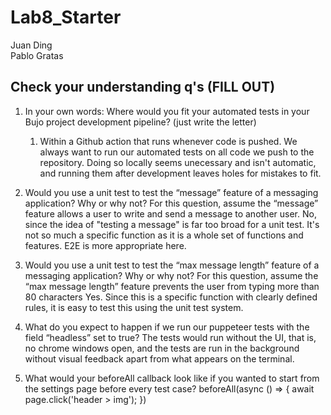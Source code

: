 # Lab8_Starter
Juan Ding  
Pablo Gratas

## Check your understanding q's (FILL OUT)
1. In your own words: Where would you fit your automated tests in your Bujo project development pipeline? (just write the letter)
   1. Within a Github action that runs whenever code is pushed. We always want to run our automated tests on all code we push to the repository. Doing so locally seems unecessary and isn't automatic, and running them after development leaves holes for mistakes to fit. 

2. Would you use a unit test to test the “message” feature of a messaging application? Why or why not? For this question, assume the “message” feature allows a user to write and send a message to another user.
   No, since the idea of "testing a message" is far too broad for a unit test. It's not so much a specific function as it is a whole set of functions and features. E2E is more appropriate here.

3. Would you use a unit test to test the “max message length” feature of a messaging application? Why or why not? For this question, assume the “max message length” feature prevents the user from typing more than 80 characters
   Yes. Since this is a specific function with clearly defined rules, it is easy to test this using the unit test system.

4. What do you expect to happen if we run our puppeteer tests with the field “headless” set to true?
   The tests would run without the UI, that is, no chrome windows open, and the tests are run in the background without visual feedback apart from what appears on the terminal.

5. What would your beforeAll callback look like if you wanted to start from the settings page before every test case?
    beforeAll(async () => {
        await page.click('header > img');
    })

